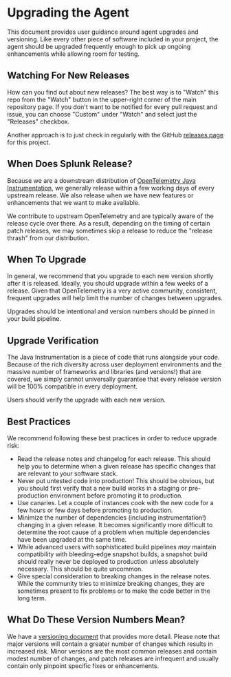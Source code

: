 # Upgrading the Agent

This document provides user guidance around agent upgrades and versioning.
Like every other piece of software included in your project, the agent 
should be upgraded frequently enough to pick up ongoing enhancements 
while allowing room for testing. 

## Watching For New Releases

How can you find out about new releases? The best way is to "Watch" this repo
from the "Watch" button in the upper-right corner of the main repository 
page. If you don't want to be notified for every pull request and issue, you can 
choose "Custom" under "Watch" and select just the "Releases" checkbox.

Another approach is to just check in regularly with the GitHub 
[releases page](https://github.com/signalfx/splunk-otel-java/releases) for this 
project. 

## When Does Splunk Release?

Because we are a downstream distribution of [OpenTelemetry Java Instrumentation](https://github.com/open-telemetry/opentelemetry-java-instrumentation),
we generally release within a few working days of every upstream release. We also release when we 
have new features or enhancements that we want to make available.

We contribute to upstream OpenTelemetry and are typically aware of the release cycle
over there. As a result, depending on the timing of certain patch releases, we may sometimes
skip a release to reduce the "release thrash" from our distribution.

## When To Upgrade

In general, we recommend that you upgrade to each new version shortly after it is released. Ideally,
you should upgrade within a few weeks of a release. Given that OpenTelemetry is a very active 
community, consistent, frequent upgrades will help limit the number of changes between upgrades. 

Upgrades should be intentional and version numbers should be pinned in your build pipeline.

## Upgrade Verification

The Java Instrumentation is a piece of code that runs alongside your code. Because of the rich 
diversity across user deployment environments and the massive number of frameworks and libraries
(and versions!) that are covered, we simply cannot universally guarantee that every release
version will be 100% compatible in every deployment.

Users should verify the upgrade with each new version.

## Best Practices

We recommend following these best practices in order to reduce upgrade risk:

* Read the release notes and changelog for each release. This should help you to determine when
  a given release has specific changes that are relevant to your software stack.
* Never put untested code into production! This should be obvious, but you should first verify that 
  a new build works in a staging or pre-production environment before promoting it to production.
* Use canaries. Let a couple of instances cook with the new code for a few hours or few
  days before promoting to production.
* Minimize the number of dependencies (including instrumentation!) changing in a given release.
  It becomes significantly more difficult to determine the root cause of a problem when multiple
  dependencies have been upgraded at the same time.
* While advanced users with sophisticated build pipelines _may_ maintain compatibility with 
  bleeding-edge snapshot builds, a snapshot build should really never be deployed to production
  unless absolutely necessary. This should be quite uncommon.
* Give special consideration to breaking changes in the release notes. While the community tries
  to minimize breaking changes, they are sometimes present to fix problems or to make the
  code better in the long term.

## What Do These Version Numbers Mean?

We have a [versioning document](https://github.com/signalfx/splunk-otel-java/blob/main/VERSIONING.md)
that provides more detail. Please note that major versions will contain a greater number of
changes which results in increased risk. Minor versions are the most common releases and contain
modest number of changes, and patch releases are infrequent and usually contain only pinpoint
specific fixes or enhancements.

